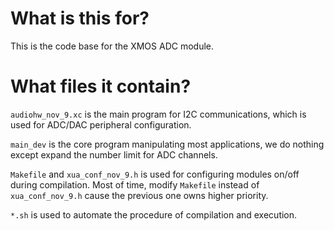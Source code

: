 # What is this for?
This is the code base for the XMOS ADC module.

# What files it contain?
`audiohw_nov_9.xc` is the main program for I2C communications, which is used for ADC/DAC peripheral configuration.

`main_dev` is the core program manipulating most applications, we do nothing except expand the number limit for ADC channels.

`Makefile` and `xua_conf_nov_9.h` is used for configuring modules on/off during compilation. Most of time, modify `Makefile` instead of `xua_conf_nov_9.h` cause the previous one owns higher priority.


`*.sh` is used to automate the procedure of compilation and execution.

